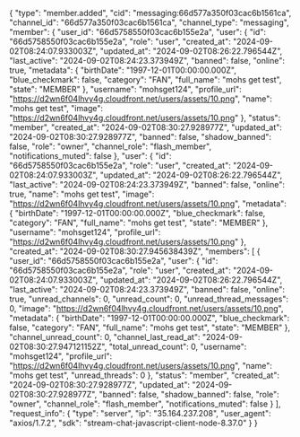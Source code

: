 {
  "type": "member.added",
  "cid": "messaging:66d577a350f03cac6b1561ca",
  "channel_id": "66d577a350f03cac6b1561ca",
  "channel_type": "messaging",
  "member": {
    "user_id": "66d5758550f03cac6b155e2a",
    "user": {
      "id": "66d5758550f03cac6b155e2a",
      "role": "user",
      "created_at": "2024-09-02T08:24:07.933003Z",
      "updated_at": "2024-09-02T08:26:22.796544Z",
      "last_active": "2024-09-02T08:24:23.373949Z",
      "banned": false,
      "online": true,
      "metadata": {
        "birthDate": "1997-12-01T00:00:00.000Z",
        "blue_checkmark": false,
        "category": "FAN",
        "full_name": "mohs get test",
        "state": "MEMBER"
      },
      "username": "mohsget124",
      "profile_url": "https://d2wn6f04lhvy4g.cloudfront.net/users/assets/10.png",
      "name": "mohs get test",
      "image": "https://d2wn6f04lhvy4g.cloudfront.net/users/assets/10.png"
    },
    "status": "member",
    "created_at": "2024-09-02T08:30:27.928977Z",
    "updated_at": "2024-09-02T08:30:27.928977Z",
    "banned": false,
    "shadow_banned": false,
    "role": "owner",
    "channel_role": "flash_member",
    "notifications_muted": false
  },
  "user": {
    "id": "66d5758550f03cac6b155e2a",
    "role": "user",
    "created_at": "2024-09-02T08:24:07.933003Z",
    "updated_at": "2024-09-02T08:26:22.796544Z",
    "last_active": "2024-09-02T08:24:23.373949Z",
    "banned": false,
    "online": true,
    "name": "mohs get test",
    "image": "https://d2wn6f04lhvy4g.cloudfront.net/users/assets/10.png",
    "metadata": {
      "birthDate": "1997-12-01T00:00:00.000Z",
      "blue_checkmark": false,
      "category": "FAN",
      "full_name": "mohs get test",
      "state": "MEMBER"
    },
    "username": "mohsget124",
    "profile_url": "https://d2wn6f04lhvy4g.cloudfront.net/users/assets/10.png"
  },
  "created_at": "2024-09-02T08:30:27.945638439Z",
  "members": [
    {
      "user_id": "66d5758550f03cac6b155e2a",
      "user": {
        "id": "66d5758550f03cac6b155e2a",
        "role": "user",
        "created_at": "2024-09-02T08:24:07.933003Z",
        "updated_at": "2024-09-02T08:26:22.796544Z",
        "last_active": "2024-09-02T08:24:23.373949Z",
        "banned": false,
        "online": true,
        "unread_channels": 0,
        "unread_count": 0,
        "unread_thread_messages": 0,
        "image": "https://d2wn6f04lhvy4g.cloudfront.net/users/assets/10.png",
        "metadata": {
          "birthDate": "1997-12-01T00:00:00.000Z",
          "blue_checkmark": false,
          "category": "FAN",
          "full_name": "mohs get test",
          "state": "MEMBER"
        },
        "channel_unread_count": 0,
        "channel_last_read_at": "2024-09-02T08:30:27.947121152Z",
        "total_unread_count": 0,
        "username": "mohsget124",
        "profile_url": "https://d2wn6f04lhvy4g.cloudfront.net/users/assets/10.png",
        "name": "mohs get test",
        "unread_threads": 0
      },
      "status": "member",
      "created_at": "2024-09-02T08:30:27.928977Z",
      "updated_at": "2024-09-02T08:30:27.928977Z",
      "banned": false,
      "shadow_banned": false,
      "role": "owner",
      "channel_role": "flash_member",
      "notifications_muted": false
    }
  ],
  "request_info": {
    "type": "server",
    "ip": "35.164.237.208",
    "user_agent": "axios/1.7.2",
    "sdk": "stream-chat-javascript-client-node-8.37.0"
  }
}
